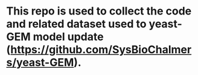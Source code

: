 # This repo is used to collect the code and related dataset used to yeast-GEM model update (https://github.com/SysBioChalmers/yeast-GEM).
